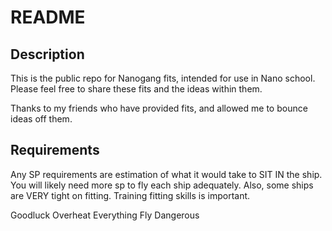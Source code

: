 # README

## Description
This is the public repo for Nanogang fits, intended for use in Nano school.
Please feel free to share these fits and the ideas within them.

Thanks to my friends who have provided fits, and allowed me to bounce ideas off them.

## Requirements
Any SP requirements are estimation of what it would take to SIT IN the ship.
You will likely need more sp to fly each ship adequately.
Also, some ships are VERY tight on fitting.
Training fitting skills is important.

Goodluck
Overheat Everything
Fly Dangerous